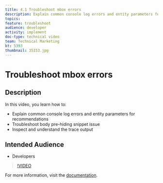 ```yaml
---
title: 4.1 Troubleshoot mbox errors
description: Explain common console log errors and entity parameters for recommendations, Troubleshoot body pre-hiding snippet issue, Inspect and understand the trace output
topics: 
feature: troubleshoot
audience: developer
activity: implement
doc-type: technical video
team: Technical Marketing
kt: 5393
thumbnail: 35153.jpg
---
```


# Troubleshoot mbox errors

## Description

In this video, you learn how to:

* Explain common console log errors and entity parameters for recommendations
* Troubleshoot body pre-hiding snippet issue
* Inspect and understand the trace output

## Intended Audience

* Developers

>[!VIDEO](https://video.tv.adobe.com/v/35153/?quality=12)

For more information, visit the [documentation](https://docs.adobe.com/content/help/en/target/using/troubleshoot/troubleshooting-target.html).
